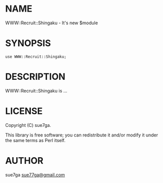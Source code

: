 # NAME

WWW::Recruit::Shingaku - It's new $module

# SYNOPSIS

    use WWW::Recruit::Shingaku;

# DESCRIPTION

WWW::Recruit::Shingaku is ...

# LICENSE

Copyright (C) sue7ga.

This library is free software; you can redistribute it and/or modify
it under the same terms as Perl itself.

# AUTHOR

sue7ga <sue77ga@gmail.com>
